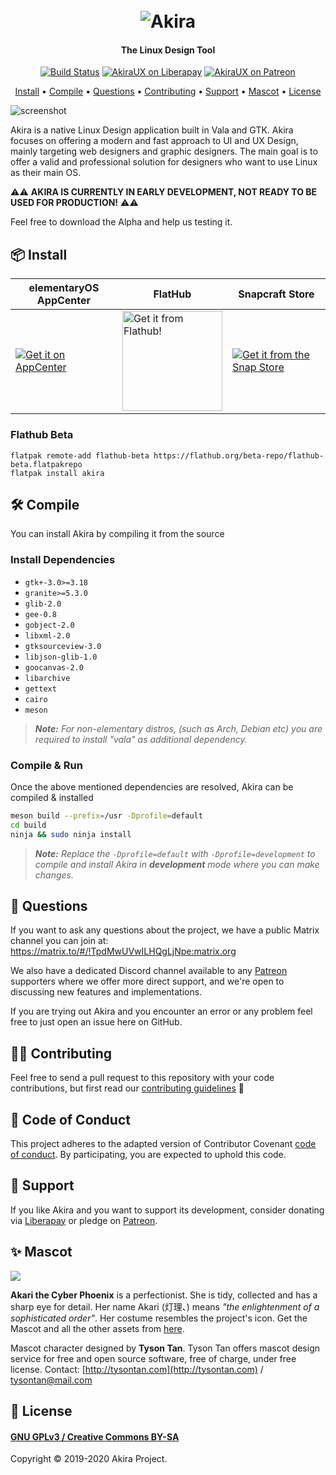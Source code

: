 <h1 align="center">
    <br>
    <img src="akira-logo-transparent.png" alt="Akira">
</h1>
<h4 align="center">The Linux Design Tool</h4>
<p align="center">
    <a href="https://github.com/akiraux/Akira/actions"><img src="https://github.com/akiraux/Akira/workflows/CI/badge.svg"
            alt="Build Status"></a>
    <a href="https://liberapay.com/AkiraUX"><img
            src="http://img.shields.io/liberapay/patrons/AkiraUX.svg?logo=liberapay" alt="AkiraUX on Liberapay"></a>
    <a href="https://www.patreon.com/akiraux"><img
            src="https://img.shields.io/badge/patreon-donate-orange.svg?logo=patreon" alt="AkiraUX on Patreon"></a>
</p>
<p align="center">
    <a href="#-install">Install</a> •
    <a href="#-compile">Compile</a> •
    <a href="#-questions">Questions</a> •
    <a href="#-contributing">Contributing</a> •
    <a href="#-support">Support</a> •
    <a href="#-mascot">Mascot</a> •
    <a href="#-license">License</a>
</p>

![screenshot](data/screenshots/screenshot-1.png)

Akira is a native Linux Design application built in Vala and GTK. Akira focuses on offering a modern and fast approach to UI and UX Design, mainly targeting web designers and graphic designers. The main goal is to offer a valid and professional solution for designers who want to use Linux as their main OS.

⚠️⚠️ **AKIRA IS CURRENTLY IN EARLY DEVELOPMENT, NOT READY TO BE USED FOR PRODUCTION!** ⚠️⚠️

Feel free to download the Alpha and help us testing it.

## 📦 Install

| elementaryOS AppCenter 	| FlatHub       	| Snapcraft Store 	|
|------------------------	|---------------	|-----------------	|
|[![Get it on AppCenter](https://appcenter.elementary.io/badge.svg)](https://appcenter.elementary.io/com.github.akiraux.akira/)|<a href="#flathub-beta"><img src="https://flathub.org/assets/badges/flathub-badge-i-en.svg" width="160px" alt="Get it from Flathub!"></a>|[![Get it from the Snap Store](https://snapcraft.io/static/images/badges/en/snap-store-white.svg)](https://snapcraft.io/akira)|

### Flathub Beta
```
flatpak remote-add flathub-beta https://flathub.org/beta-repo/flathub-beta.flatpakrepo
flatpak install akira
```

## 🛠 Compile

You can install Akira by compiling it from the source

### Install Dependencies

 - `gtk+-3.0>=3.18`
 - `granite>=5.3.0`
 - `glib-2.0`
 - `gee-0.8`
 - `gobject-2.0`
 - `libxml-2.0`
 - `gtksourceview-3.0`
 - `libjson-glib-1.0`
 - `goocanvas-2.0`
 - `libarchive`
 - `gettext`
 - `cairo`
 - `meson`

> _**Note:** For non-elementary distros, (such as Arch, Debian etc) you are required to install "vala" as additional dependency._

### Compile &amp; Run

Once the above mentioned dependencies are resolved, Akira can be compiled &amp; installed

```sh
meson build --prefix=/usr -Dprofile=default
cd build
ninja && sudo ninja install
```

> _**Note:** Replace the `-Dprofile=default` with `-Dprofile=development` to compile and install Akira in **development** mode where you can make changes._

## 🤔 Questions

If you want to ask any questions about the project, we have a public Matrix channel you can join at: https://matrix.to/#/!TpdMwUVwILHQgLjNpe:matrix.org

We also have a dedicated Discord channel available to any [Patreon](https://www.patreon.com/akiraux) supporters where we offer more direct support, and we're open to discussing new features and implementations.

If you are trying out Akira and you encounter an error or any problem feel free to just open an issue here on GitHub.

## 👨‍💻 Contributing

Feel free to send a pull request to this repository with your code contributions, but first read our [contributing guidelines](CONTRIBUTING.md) :page_with_curl:

## 📌 Code of Conduct

This project adheres to the adapted version of Contributor Covenant [code of conduct](.github/CODE_OF_CONDUCT.md). By participating, you are expected to uphold this code.

## 🎉 Support

If you like Akira and you want to support its development, consider donating via [Liberapay](https://liberapay.com/AkiraUX/) or pledge on [Patreon](https://www.patreon.com/akiraux).

## ✨ Mascot

![](https://raw.githubusercontent.com/akiraux/assets/master/mascot/akira-mascot-akari.png)

**Akari the Cyber Phoenix** is a perfectionist. She is tidy, collected and has a sharp eye for detail. Her name Akari (灯理、) means *"the enlightenment of a sophisticated order"*. Her costume resembles the project's icon. Get the Mascot and all the other assets from [here](https://github.com/akiraux/assets).

Mascot character designed by **Tyson Tan**.
Tyson Tan offers mascot design service for free and open source software, free of charge, under free license.
Contact: [http://tysontan.com](http://tysontan.com)  / [tysontan@mail.com](mailto:tysontan@mail.com)

## 📜 License
#### [GNU GPLv3 / Creative Commons BY-SA](./COPYING)

Copyright © 2019-2020 Akira Project.
